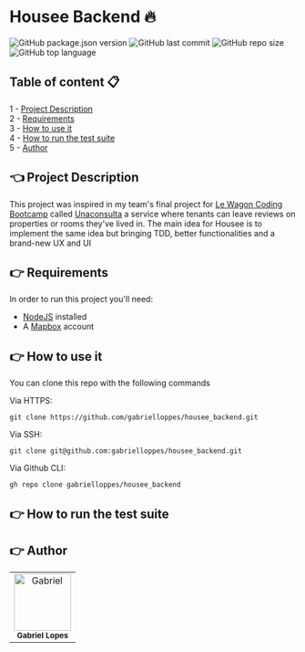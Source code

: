# **Housee Backend** :fire:

![GitHub package.json version](https://img.shields.io/github/package-json/v/gabrielloppes/housee_backend?style=for-the-badge)
![GitHub last commit](https://img.shields.io/github/last-commit/gabrielloppes/housee_backend?style=for-the-badge)
![GitHub repo size](https://img.shields.io/github/repo-size/gabrielloppes/housee_backend?style=for-the-badge)
![GitHub top language](https://img.shields.io/github/languages/top/gabrielloppes/housee_backend?style=for-the-badge)

## **Table of content** :clipboard:

1 - [Project Description](#point_right-project-description)<br>
2 - [Requirements](#point_right-requirements)<br>
3 - [How to use it](#point_right-how-to-use-it)<br>
4 - [How to run the test suite](#point_right-how-to-run-the-test-suite)<br>
5 - [Author](#point_right-author)

## :point_left: **Project Description**
This project was inspired in my team's final project for [Le Wagon Coding Bootcamp](https://www.lewagon.com) called [Unaconsulta](https://github.com/mamuh/unaconsulta) a service where tenants can leave reviews on properties or rooms they've lived in. The main idea for Housee is to implement the same idea but bringing TDD, better functionalities and a brand-new UX and UI

## :point_right: **Requirements**

In order to run this project you'll need:
 - [NodeJS](https://nodejs.org/en/) installed
 - A [Mapbox](https://www.mapbox.com/) account

## :point_right: **How to use it**

You can clone this repo with the following commands

Via HTTPS:

``git clone https://github.com/gabrielloppes/housee_backend.git``

Via SSH:

``git clone git@github.com:gabrielloppes/housee_backend.git``

Via Github CLI:

``gh repo clone gabrielloppes/housee_backend``

## :point_right: **How to run the test suite**

## :point_right: **Author**

<table>
  <tr>
    <td align="center">
      <img src="https://avatars.githubusercontent.com/u/36803487?v=4" width="100px" alt="Gabriel" /><br/><sub><b>Gabriel Lopes</b></sub>
    </td>
  <tr>
</table>
